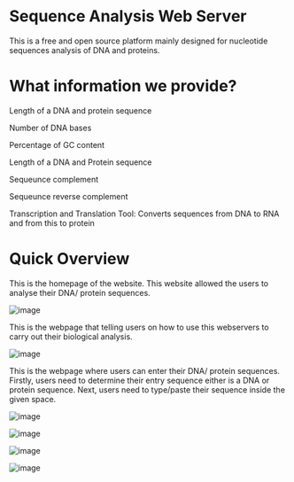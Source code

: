 # Sequence Analysis Web Server 
This is a free and open source platform mainly designed for nucleotide sequences analysis of DNA and proteins.


# What information we provide?
 Length of a DNA and protein sequence

 Number of DNA bases

 Percentage of GC content

 Length of a DNA and Protein sequence

 Sequeunce complement

 Sequeunce reverse complement

 Transcription and Translation Tool: Converts sequences from  DNA to RNA and from this to protein

# Quick Overview
This is the homepage of the website. This website allowed the users to analyse their DNA/ protein sequences.
 
![image](https://user-images.githubusercontent.com/127811480/230708487-21cea5ae-f210-428c-a94a-7787e162b77b.png)

This is the webpage that telling users on how to use this webservers to carry out their biological analysis.

![image](https://user-images.githubusercontent.com/127811480/230708737-b182ffbb-09f0-4aa1-bd60-d0d26f894126.png)

This is the webpage where users can enter their DNA/ protein sequences. Firstly, users need to determine their entry sequence either is a DNA or protein sequence.
Next, users need to type/paste their sequence inside the given space. 

![image](https://user-images.githubusercontent.com/127811480/230708501-a86f91a4-9bb5-4247-a45f-1eb88f741f4f.png)

![image](https://user-images.githubusercontent.com/127811480/230708770-e7737c70-f791-4cd6-b57b-8a969fbb6cdf.png)

![image](https://user-images.githubusercontent.com/127811480/230708823-15579f82-9e5b-43b1-922b-7a4fc997a93e.png)

![image](https://user-images.githubusercontent.com/127811480/230708781-264d5f73-65ed-491c-90fc-06db8d90f7b9.png)




